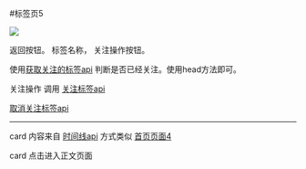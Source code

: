 #标签页5

![](http://wx2.sinaimg.cn/mw690/625e5890ly1femp6na8d9j216o1kwdzp.jpg)

返回按钮。 标签名称， 关注操作按钮。

使用[获取关注的标签api](https://github.com/zhangshanhai/readthis-api/blob/master/doc/users.md#%E8%8E%B7%E5%8F%96%E5%85%B3%E6%B3%A8%E7%9A%84%E6%A0%87%E7%AD%BE)  判断是否已经关注。使用head方法即可。

关注操作 调用 [关注标签api](https://github.com/zhangshanhai/readthis-api/blob/master/doc/users.md#%E5%85%B3%E6%B3%A8%E6%A0%87%E7%AD%BE)

[取消关注标签api](https://github.com/zhangshanhai/readthis-api/blob/master/doc/users.md#%E5%8F%96%E6%B6%88%E5%85%B3%E6%B3%A8%E6%A0%87%E7%AD%BE)

----

card 内容来自 [时间线api](https://github.com/zhangshanhai/readthis-api/blob/master/doc/timelines.md)
方式类似 [首页页面4](https://github.com/zhangshanhai/readthis-web/blob/master/pm/4.md)

card 点击进入正文页面




